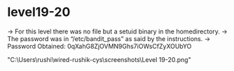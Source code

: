 # level19-20

→ For this level there was no file but a setuid binary in the homedirectory.
→ The password was in “/etc/bandit_pass” as said by the instructions.
→ Password Obtained: 0qXahG8ZjOVMN9Ghs7iOWsCfZyXOUbYO

"C:\Users\rushi\wired-rushik-cys\screenshots\Level 19-20.png"